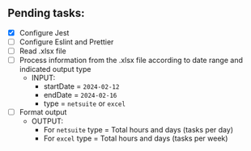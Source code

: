 ## Pending tasks:
- [X] Configure Jest
- [ ] Configure Eslint and Prettier
- [ ] Read .xlsx file
- [ ] Process information from the .xlsx file according to date range and indicated output type
  - INPUT:
    - startDate = `2024-02-12`
    - endDate = `2024-02-16`
    - type = `netsuite` or `excel`
- [ ] Format output
  - OUTPUT:
    - For `netsuite` type = Total hours and days (tasks per day)
    - For `excel` type = Total hours and days (tasks per week)